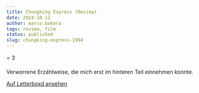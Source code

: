 ```yaml
---
title: Chungking Express (Review)
date: 2024-10-12
author: marco.bakera
tags: review, film
status: published
slug: chungking-express-1994
---
```


⭐ 3

Verworrene Erzählweise, die mich erst im hinteren Teil einnehmen konnte.

[Auf Letterboxd ansehen](https://boxd.it/7wG4ep)

